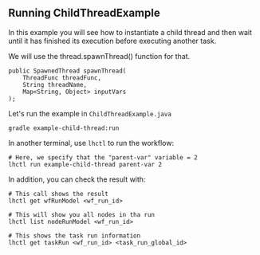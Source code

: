 ## Running ChildThreadExample

In this example you will see how to instantiate a child thread
and then wait until it has finished its execution before
executing another task.

We will use the thread.spawnThread() function for that.

```
public SpawnedThread spawnThread(
    ThreadFunc threadFunc,
    String threadName,
    Map<String, Object> inputVars
);
```

Let's run the example in `ChildThreadExample.java`

```
gradle example-child-thread:run
```

In another terminal, use `lhctl` to run the workflow:

```
# Here, we specify that the "parent-var" variable = 2
lhctl run example-child-thread parent-var 2
```

In addition, you can check the result with:

```
# This call shows the result
lhctl get wfRunModel <wf_run_id>

# This will show you all nodes in tha run
lhctl list nodeRunModel <wf_run_id>

# This shows the task run information
lhctl get taskRun <wf_run_id> <task_run_global_id>
```
